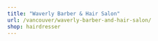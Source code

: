 ```yaml
---
title: "Waverly Barber & Hair Salon"
url: /vancouver/waverly-barber-and-hair-salon/
shop: hairdresser
---
```

